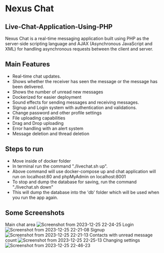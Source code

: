 # Nexus Chat
## Live-Chat-Application-Using-PHP
Nexus Chat is a real-time messaging application built using PHP as the server-side scripting language and AJAX (Asynchronous JavaScript and XML) for handling asynchronous requests between the client and server.

## Main Features
- Real-time chat updates.
- Shows whether the receiver has seen the message or the message has been delivered.
- Shows the number of unread new messages
- Dockerized for easier deployment
- Sound effects for sending messages and receiving messages.
- Signup and Login system with authentication and validations.
- Change password and other profile settings
- File uploading capabilities
- Drag and Drop uploading
- Error handling with an alert system
- Message deletion and thread deletion

## Steps to run
- Move inside of docker folder
- In terminal run the command "./livechat.sh up".
- Above command will use docker-compose up and chat application will run on localhost:80 and phpMyAdmin on localhost:8001
- To stop and dump the database for saving, run the command "./livechat.sh down" 
- This will dump the database into the 'db' folder which will be used when you run the app again.

## Some Screenshots
Main chat area
![Screenshot from 2023-12-25 22-24-25](https://github.com/chathura226/Live-Chat-Application-Using-PHP/assets/85506006/577c42cf-6fe9-4368-93e3-79644f606e72)
Login
![Screenshot from 2023-12-25 22-21-08](https://github.com/chathura226/Live-Chat-Application-Using-PHP/assets/85506006/c25bfee0-eece-4875-9325-f75b5856281a)
Signup
![Screenshot from 2023-12-25 22-21-13](https://github.com/chathura226/Live-Chat-Application-Using-PHP/assets/85506006/0ead8a4c-6ba0-4f1e-a99b-1f1c4facc06c)
Contacts with unread message count
![Screenshot from 2023-12-25 22-25-13](https://github.com/chathura226/Live-Chat-Application-Using-PHP/assets/85506006/8c5edaac-af95-4403-a617-c1d1e0d7fe65)
Changing settings
![Screenshot from 2023-12-25 22-46-23](https://github.com/chathura226/Live-Chat-Application-Using-PHP/assets/85506006/b545e1b2-0cdb-48d2-8630-e30fe42c6fc6)
